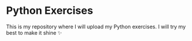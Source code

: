 # Python Exercises

This is my repository where I will upload my Python exercises. I will try my best to make it shine ✨
